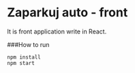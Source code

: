 # Zaparkuj auto - front

It is front application write in React.

###How to run
```
npm install
npm start
```